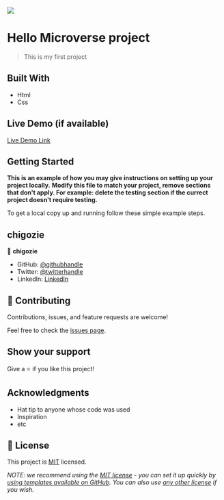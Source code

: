 ![](https://img.shields.io/badge/Microverse-blueviolet)

# Hello Microverse project

> This is my first project


## Built With

- Html
- Css


## Live Demo (if available)

[Live Demo Link](https://livedemo.com)


## Getting Started

**This is an example of how you may give instructions on setting up your project locally.**
**Modify this file to match your project, remove sections that don't apply. For example: delete the testing section if the currect project doesn't require testing.**


To get a local copy up and running follow these simple example steps.




## chigozie

👤 **chigozie**

- GitHub: [@githubhandle](https://github.com/chigozie1803)
- Twitter: [@twitterhandle](https://twitter.com/twitterhandle)
- LinkedIn: [LinkedIn](www.linkedin.com/in/chigozie-ezeilo-0b7477179)


## 🤝 Contributing

Contributions, issues, and feature requests are welcome!

Feel free to check the [issues page](../../issues/).

## Show your support

Give a ⭐️ if you like this project!

## Acknowledgments

- Hat tip to anyone whose code was used
- Inspiration
- etc

## 📝 License

This project is [MIT](./LICENSE) licensed.

_NOTE: we recommend using the [MIT license](https://choosealicense.com/licenses/mit/) - you can set it up quickly by [using templates available on GitHub](https://docs.github.com/en/communities/setting-up-your-project-for-healthy-contributions/adding-a-license-to-a-repository). You can also use [any other license](https://choosealicense.com/licenses/) if you wish._
